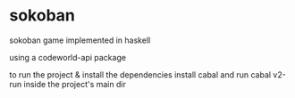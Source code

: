# sokoban
sokoban game implemented in haskell

using a codeworld-api package

to run the project & install the dependencies install cabal and run cabal v2-run inside the project's main dir
